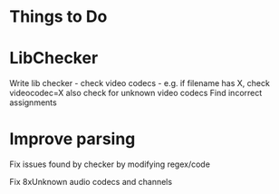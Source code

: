 # Things to Do 

# LibChecker
Write lib checker - check video codecs - e.g. if filename has X, check videocodec=X
also check for unknown video codecs
Find incorrect assignments

# Improve parsing
Fix issues found by checker by modifying regex/code

Fix 8xUnknown audio codecs and channels